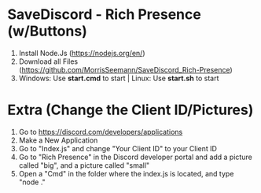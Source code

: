 # SaveDiscord - Rich Presence (w/Buttons)

1. Install Node.Js (https://nodejs.org/en/)
2. Download all Files (https://github.com/MorrisSeemann/SaveDiscord_Rich-Presence)
3. Windows: Use **start.cmd** to start | Linux: Use **start.sh** to start


# Extra (Change the Client ID/Pictures)

1. Go to https://discord.com/developers/applications
2. Make a New Application
3. Go to "Index.js" and change "Your Client ID" to your Client ID
4. Go to "Rich Presence" in the Discord developer portal and add a picture called "big", and a picture called "small"
5. Open a "Cmd" in the folder where the index.js is located, and type "node ."
